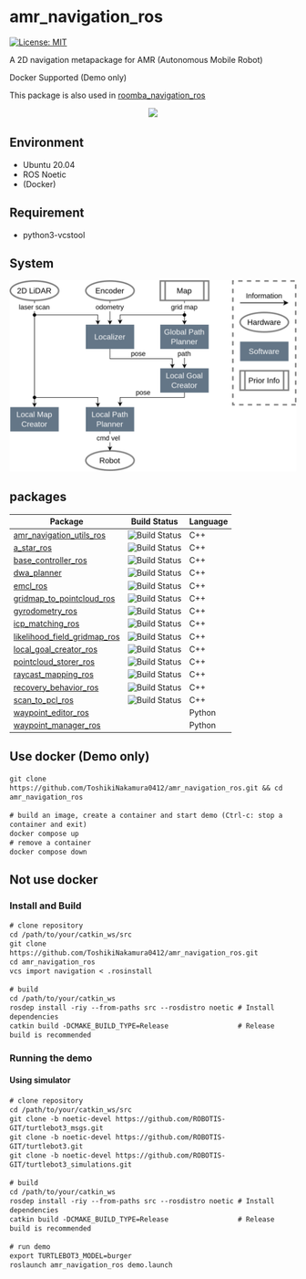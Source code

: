 # amr_navigation_ros

[![License: MIT](https://img.shields.io/badge/License-MIT-yellow.svg)](https://opensource.org/licenses/MIT)

A 2D navigation metapackage for AMR (Autonomous Mobile Robot)

Docker Supported (Demo only)

This package is also used in [roomba_navigation_ros](https://github.com/ToshikiNakamura0412/roomba_navigation_ros.git)

<p align="center">
  <img src="images/demo.gif" width="720px"/>
</p>

## Environment
- Ubuntu 20.04
- ROS Noetic
- (Docker)

## Requirement
- python3-vcstool

## System
<p align="center">
  <img src="images/system.png" width="640px"/>
</p>

## packages
| Package | Build Status | Language |
| ------ | ------ | ------ |
| [amr_navigation_utils_ros](https://github.com/ToshikiNakamura0412/amr_navigation_utils_ros.git) | ![Build Status](https://github.com/ToshikiNakamura0412/amr_navigation_utils_ros/workflows/build/badge.svg) | C++ |
| [a_star_ros](https://github.com/ToshikiNakamura0412/a_star_ros.git) | ![Build Status](https://github.com/ToshikiNakamura0412/a_star_ros/workflows/build/badge.svg) | C++ |
| [base_controller_ros](https://github.com/ToshikiNakamura0412/base_controller_ros.git) | ![Build Status](https://github.com/ToshikiNakamura0412/base_controller_ros/workflows/build/badge.svg) | C++ |
| [dwa_planner](https://github.com/amslabtech/dwa_planner.git) | ![Build Status](https://github.com/amslabtech/dwa_planner/workflows/CI/badge.svg) | C++ |
| [emcl_ros](https://github.com/ToshikiNakamura0412/emcl_ros.git) | ![Build Status](https://github.com/ToshikiNakamura0412/emcl_ros/workflows/build/badge.svg) | C++ |
| [gridmap_to_pointcloud_ros](https://github.com/ToshikiNakamura0412/gridmap_to_pointcloud_ros.git) | ![Build Status](https://github.com/ToshikiNakamura0412/gridmap_to_pointcloud_ros/workflows/build/badge.svg) | C++ |
| [gyrodometry_ros](https://github.com/ToshikiNakamura0412/gyrodometry_ros.git) | ![Build Status](https://github.com/ToshikiNakamura0412/gyrodometry_ros/workflows/build/badge.svg) | C++ |
| [icp_matching_ros](https://github.com/ToshikiNakamura0412/icp_matching_ros.git) | ![Build Status](https://github.com/ToshikiNakamura0412/icp_matching_ros/workflows/build/badge.svg) | C++ |
| [likelihood_field_gridmap_ros](https://github.com/ToshikiNakamura0412/likelihood_field_gridmap_ros.git) | ![Build Status](https://github.com/ToshikiNakamura0412/likelihood_field_gridmap_ros/workflows/build/badge.svg) | C++ |
| [local_goal_creator_ros](https://github.com/ToshikiNakamura0412/local_goal_creator_ros.git) | ![Build Status](https://github.com/ToshikiNakamura0412/local_goal_creator_ros/workflows/build/badge.svg) | C++ |
| [pointcloud_storer_ros](https://github.com/ToshikiNakamura0412/pointcloud_storer_ros.git) | ![Build Status](https://github.com/ToshikiNakamura0412/pointcloud_storer_ros/workflows/build/badge.svg) | C++ |
| [raycast_mapping_ros](https://github.com/ToshikiNakamura0412/raycast_mapping_ros.git) | ![Build Status](https://github.com/ToshikiNakamura0412/raycast_mapping_ros/workflows/build/badge.svg) | C++ |
| [recovery_behavior_ros](https://github.com/ToshikiNakamura0412/recovery_behavior_ros.git) | ![Build Status](https://github.com/ToshikiNakamura0412/recovery_behavior_ros/workflows/build/badge.svg) | C++ |
| [scan_to_pcl_ros](https://github.com/ToshikiNakamura0412/scan_to_pcl_ros.git) | ![Build Status](https://github.com/ToshikiNakamura0412/scan_to_pcl_ros/workflows/build/badge.svg) | C++ |
| [waypoint_editor_ros](https://github.com/ToshikiNakamura0412/waypoint_editor_ros.git) |  | Python |
| [waypoint_manager_ros](https://github.com/ToshikiNakamura0412/waypoint_manager_ros.git) |  | Python |

## Use docker (Demo only)
```
git clone https://github.com/ToshikiNakamura0412/amr_navigation_ros.git && cd amr_navigation_ros

# build an image, create a container and start demo (Ctrl-c: stop a container and exit)
docker compose up
# remove a container
docker compose down
```

## Not use docker
### Install and Build
```
# clone repository
cd /path/to/your/catkin_ws/src
git clone https://github.com/ToshikiNakamura0412/amr_navigation_ros.git
cd amr_navigation_ros
vcs import navigation < .rosinstall

# build
cd /path/to/your/catkin_ws
rosdep install -riy --from-paths src --rosdistro noetic # Install dependencies
catkin build -DCMAKE_BUILD_TYPE=Release                 # Release build is recommended
```

### Running the demo
#### Using simulator
```
# clone repository
cd /path/to/your/catkin_ws/src
git clone -b noetic-devel https://github.com/ROBOTIS-GIT/turtlebot3_msgs.git
git clone -b noetic-devel https://github.com/ROBOTIS-GIT/turtlebot3.git
git clone -b noetic-devel https://github.com/ROBOTIS-GIT/turtlebot3_simulations.git

# build
cd /path/to/your/catkin_ws
rosdep install -riy --from-paths src --rosdistro noetic # Install dependencies
catkin build -DCMAKE_BUILD_TYPE=Release                 # Release build is recommended

# run demo
export TURTLEBOT3_MODEL=burger
roslaunch amr_navigation_ros demo.launch
```
